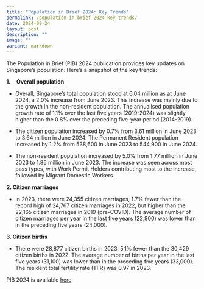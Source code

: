 ```yaml
---
title: "Population in Brief 2024: Key Trends"
permalink: /population-in-brief-2024-key-trends/
date: 2024-09-24
layout: post
description: ""
image: ""
variant: markdown
---
```

<p>The Population in Brief (PIB) 2024 publication provides key updates on
Singapore’s population. Here’s a snapshot of the key trends:</p>
<p><strong>1.</strong>&nbsp;&nbsp;&nbsp;&nbsp;<strong>Overall population</strong>
</p>
<ul data-tight="true" class="tight">
<li>
<p>Overall, Singapore’s total population stood at 6.04 million as at June
2024, a 2.0% increase from June 2023. This increase was mainly due to the
growth in the non-resident population. The annualised population growth
rate of 1.1% over the last five years (2019-2024) was slightly higher than
the 0.8% over the preceding five-year period (2014-2019).&nbsp;&nbsp;</p>
</li>
<li>
<p>The citizen population increased by 0.7% from 3.61 million in June 2023
to 3.64 million in June 2024. The Permanent Resident population increased
by 1.2% from 538,600 in June 2023 to 544,900 in June 2024.</p>
</li>
<li>
<p>The non-resident&nbsp;population increased by 5.0% from 1.77 million in
June 2023 to 1.86 million in June 2023. The increase was seen across most
pass types, with Work Permit Holders contributing most to the increase,
followed by Migrant Domestic Workers.</p>
</li>
</ul>
<p><strong>2. Citizen marriages</strong>
</p>
<ul data-tight="true" class="tight">
<li>
<p>In 2023, there were 24,355 citizen marriages, 1.7% fewer than the record
high of 24,767 citizen marriages in 2022, but higher than the 22,165 citizen
marriages in 2019 (pre-COVID). The average number of citizen marriages
per year in the last five years (22,800) was lower than in the preceding
five years (24,000).</p>
</li>
</ul>
<p><strong>3. Citizen births</strong>
</p>
<ul data-tight="true" class="tight">
<li>
<p>There were 28,877 citizen births in 2023, 5.1% fewer than the 30,429 citizen
births in 2022. The average number of births per year in the last five
years (31,100) was lower than in the preceding five years (33,000). The
resident total fertility rate (TFR) was 0.97 in 2023.</p>
</li>
</ul>
<p>PIB 2024 is available <a href="https://www.population.gov.sg/files/media-centre/publications/population_in_brief_2024.pdf" rel="noopener nofollow" target="_blank">here</a>.</p>
<p>&nbsp;</p>